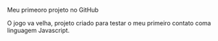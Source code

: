 Meu primeoro projeto no GitHub

O jogo va velha, projeto criado para testar o meu primeiro contato coma linguagem Javascript.
